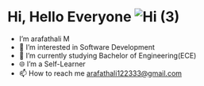 # Hi, Hello Everyone ![Hi (3)](https://user-images.githubusercontent.com/60483672/124365388-51603800-dc65-11eb-9887-47e82d090d76.gif)
- I’m arafathali M
- 👀 I’m interested in Software Development
- 🌱 I’m currently studying Bachelor of Engineering(ECE)
- 🌐 I’m a Self-Learner
- 📫 How to reach me arafathali122333@gmail.com

<!---
arafathali122333/arafathali122333 is a ✨ special ✨ repository because its `README.md` (this file) appears on your GitHub profile.
You can click the Preview link to take a look at your changes.
--->
